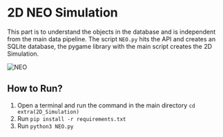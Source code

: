 # 2D NEO Simulation
This part is to understand the objects in the database and is independent from the main data pipeline. The script ```NEO.py``` hits the API and creates an SQLite database, the pygame library with the main script creates the 2D Simulation.

![NEO](https://github.com/keremycdg/NEO_Data-Pipeline_2D-Simulation/blob/main/images/NEO.gif)

## How to Run?

1. Open a terminal and run the command in the main directory ```cd extra(2D_Simulation)```
2. Run ```pip install -r requirements.txt```
3. Run ```python3 NEO.py```
